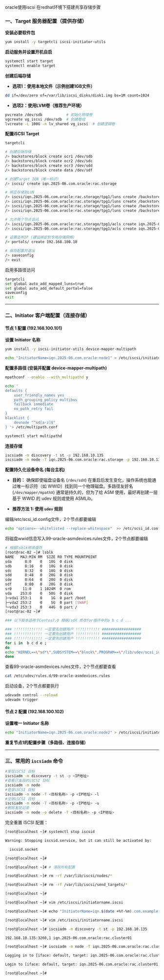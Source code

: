 oracle使用iscsi 在redhat环境下搭建共享存储步骤
### **一、Target 服务器配置（提供存储）**

**安装必要软件包**
```bash
yum install -y targetcli iscsi-initiator-utils
```

**启动服务并设置开机自启**
```bash
systemctl start target
systemctl enable target
```


**创建后端存储**

- **选项1：使用本地文件（示例创建1GB文件）**
```bash
dd if=/dev/zero of=/var/lib/iscsi_disks/disk1.img bs=1M count=1024
```

- **选项2：使用LVM卷（推荐生产环境）**
```bash
pvcreate /dev/sdb           # 初始化物理卷
vgcreate vg_iscsi /dev/sdb  # 创建卷组
lvcreate -L 100G -n lv_shared vg_iscsi  # 创建逻辑卷
```

**配置iSCSI Target**
```bash
targetcli

# 创建后端存储
/> backstores/block create ocr1 /dev/sdb
/> backstores/block create ocr2 /dev/sdc
/> backstores/block create ocr3 /dev/sdd
/> backstores/block create data /dev/sdf

# 创建Target IQN（唯一标识）
/> iscsi/ create iqn.2025-06.com.oracle:rac.storage

# 绑定存储到LUN
/> iscsi/iqn.2025-06.com.oracle:rac.storage/tpg1/luns create /backstores/block/ocr1
/> iscsi/iqn.2025-06.com.oracle:rac.storage/tpg1/luns create /backstores/block/ocr2
/> iscsi/iqn.2025-06.com.oracle:rac.storage/tpg1/luns create /backstores/block/ocr3
/> iscsi/iqn.2025-06.com.oracle:rac.storage/tpg1/luns create /backstores/block/data

# 允许两个节点访问
/> iscsi/iqn.2025-06.com.oracle:rac.storage/tpg1/acls create iqn.2025-06.com.oracle:node1
/> iscsi/iqn.2025-06.com.oracle:rac.storage/tpg1/acls create iqn.2025-06.com.oracle:node2

# 设置监听IP (建议绑定到专用存储网络)
/> portals/ create 192.168.100.10

# 保存配置并退出
/> saveconfig
/> exit
```

启用多路径访问
```bash
targetcli
set global auto_add_mapped_luns=true
set global auto_add_default_portal=false
saveconfig
exit
```

---

### **二、Initiator 客户端配置（连接存储）**

#### 节点 1 配置 (192.168.100.101)

**设置 Initiator 名称**
```bash
yum install -y iscsi-initiator-utils device-mapper-multipath

echo "InitiatorName=iqn.2025-06.com.oracle:node1" > /etc/iscsi/initiatorname.iscsi
```


**配置多路径 (安装并配置 device-mapper-multipath)**
```bash
mpathconf --enable --with_multipathd y

echo '
defaults {
    user_friendly_names yes
    path_grouping_policy multibus
    failback immediate
    no_path_retry fail
}
blacklist {
    devnode "^sd[a-z]$"
} '> /etc/multipath.conf

systemctl start multipathd
```

**连接存储**
```bash
iscsiadm -m discovery -t st -p 192.168.10.135
iscsiadm -m node -T iqn.2025-06.com.oracle:rac.storage -p 192.168.10.135 -l
```

**配置持久化设备命名 (每台主机)**

- **目的：** 确保即使磁盘设备名 (`/dev/sdX`) 在重启后发生变化，操作系统也能通过唯一标识符（如 WWID）找到同一个物理磁盘。多路径友好名 (`/dev/mapper/mpathX`) 通常是持久的，但为了给 ASM 使用，最好再创建一层基于 WWID 的 udev 规则或使用 ASMLib。
    
- **推荐方法 1: 使用 `udev` 规则**

编辑/etc/scsi_id.config文件，2个节点都要编辑

```bash
echo "options=--whitelisted --replace-whitespace"  >> /etc/scsi_id.config
```

将磁盘wwid信息写入99-oracle-asmdevices.rules文件，2个节点都要编辑

```bash
# 根据lsblk修改盘符
[root@rac-02 ~]# lsblk
NAME   MAJ:MIN RM  SIZE RO TYPE MOUNTPOINT
sda      8:0    0   10G  0 disk 
sdb      8:16   0   10G  0 disk 
sdc      8:32   0   10G  0 disk 
sdd      8:48   0   20G  0 disk 
sde      8:64   0   20G  0 disk 
sdf      8:80   0   20G  0 disk 
sr0     11:0    1 1024M  0 rom  
vda    253:0    0   50G  0 disk 
├─vda1 253:1    0    1G  0 part /boot
├─vda2 253:2    0    5G  0 part [SWAP]
└─vda3 253:3    0   44G  0 part /
[root@rac-02 ~]# 

### 以下脚本适用于Centos7.0 根据/sdX 修改for循环中的a b c d ...

### !!!!!!!!!!!!! 一定要先创建用户 !!!!!!!!!!! ##################
### !!!!!!!!!!!!! 一定要先创建用户 !!!!!!!!!!! ##################
### !!!!!!!!!!!!! 一定要先创建用户 !!!!!!!!!!! ##################
for i in  b c d e ;
do 
echo "KERNEL==\"sd*\",SUBSYSTEM==\"block\",PROGRAM==\"/lib/udev/scsi_id -g -u -d /dev/\$name\",RESULT==\"`/lib/udev/scsi_id -g -u -d /dev/sd${i}`\",SYMLINK+=\"asm-sd$i\",OWNER=\"grid\",GROUP=\"asmadmin\",MODE=\"0660\"" >> /etc/udev/rules.d/99-oracle-asmdevices.rules
done
```

查看99-oracle-asmdevices.rules文件，2个节点都要查看

```bash
cat /etc/udev/rules.d/99-oracle-asmdevices.rules 
```

启动设备，2个节点都要执行

```bash
udevadm control --reload  
udevadm trigger
```


#### 节点 2 配置 (192.168.100.102)

**设置唯一 Initiator 名称**
```bash
echo "InitiatorName=iqn.2025-06.com.oracle:node2" > /etc/iscsi/initiatorname.iscsi
```


**重复节点1的配置步骤（多路径、连接存储）**

---


### 三、常用的 `iscsiadm` 命令
```bash
#发现iSCSI 目标
iscsiadm -m discovery -t st -p <IP地址>
#查看已发现的iSCSI 目标
iscsiadm -m node
#登录iSCSI 目标
iscsiadm -m node -T <目标名称> -p <IP地址> -l
#注销iSCSI 目标
iscsiadm -m node -T <目标名称> -p <IP地址> -u
#删除发现记录
iscsiadm -m node -o delete -T <目标名称> -p <IP地址>
```


完全重置 iSCSI 配置：
```bash
[root@localhost ~]# systemctl stop iscsid

Warning: Stopping iscsid.service, but it can still be activated by:

  iscsid.socket

[root@localhost ~]# 

[root@localhost ~]# # 清除所有配置

[root@localhost ~]# rm -rf /var/lib/iscsi/nodes/*

[root@localhost ~]# rm -rf /var/lib/iscsi/send_targets/*

[root@localhost ~]# 

[root@localhost ~]# vim /etc/iscsi/initiatorname.iscsi 

[root@localhost ~]# echo "InitiatorName=iqn.$(date +%Y-%m).com.example:$(hostname)" > /etc/iscsi/initiatorname.iscsi

[root@localhost ~]# vim /etc/iscsi/initiatorname.iscsi 

[root@localhost ~]# iscsiadm -m discovery -t st -p 192.168.10.135

192.168.10.135:3260,1 iqn.2025-06.com.oracle:rac.cluster01

[root@localhost ~]# iscsiadm -m node -T iqn.2025-06.com.oracle:rac.cluster01 -p 192.168.10.135 -l

Logging in to [iface: default, target: iqn.2025-06.com.oracle:rac.cluster01, portal: 192.168.10.135,3260] (multiple)

Login to [iface: default, target: iqn.2025-06.com.oracle:rac.cluster01, portal: 192.168.10.135,3260] successful.

[root@localhost ~]#
```